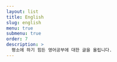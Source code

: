 ```yaml
---
layout: list
title: English
slug: english
menu: true
submenu: true
order: 7
description: >
  평소에 하기 힘든 영어공부에 대한 글을 올립니다.
---
```

